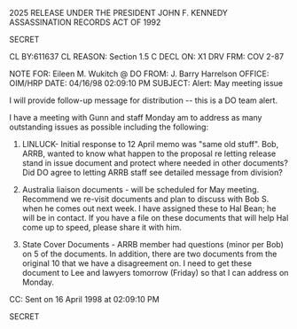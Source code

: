 2025 RELEASE UNDER THE PRESIDENT JOHN F. KENNEDY ASSASSINATION RECORDS ACT OF 1992

SECRET

CL BY:611637
CL REASON: Section 1.5 C
DECL ON: X1
DRV FRM: COV 2-87

NOTE FOR: Eileen M. Wukitch @ DO
FROM: J. Barry Harrelson
OFFICE: OIM/HRP
DATE: 04/16/98 02:09:10 PM
SUBJECT: Alert: May meeting issue

I will provide follow-up message for distribution -- this is a DO team alert.

I have a meeting with Gunn and staff Monday am to address as many outstanding issues as possible including the following:

1) LINLUCK- Initial response to 12 April memo was "same old stuff". Bob, ARRB, wanted to know what happen to the proposal re letting release stand in issue document and protect where needed in other documents? Did DO agree to letting ARRB staff see detailed message from division?

2) Australia liaison documents - will be scheduled for May meeting. Recommend we re-visit documents and plan to discuss with Bob S. when he comes out next week. I have assigned these to Hal Bean; he will be in contact. If you have a file on these documents that will help Hal come up to speed, please share it with him.

3) State Cover Documents - ARRB member had questions (minor per Bob) on 5 of the documents. In addition, there are two documents from the original 10 that we have a disagreement on. I need to get these document to Lee and lawyers tomorrow (Friday) so that I can address on Monday.

CC:
Sent on 16 April 1998 at 02:09:10 PM

SECRET
